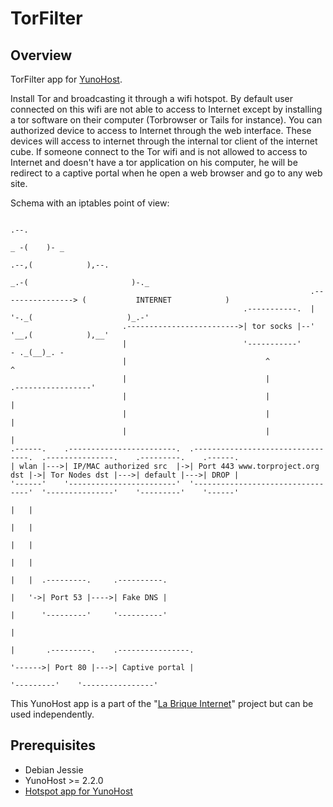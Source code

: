 # TorFilter
## Overview

TorFilter app for [YunoHost](http://yunohost.org/).

Install Tor and broadcasting it through a wifi hotspot. By default user
connected on this wifi are not able to access to Internet except by installing
a tor software on their computer (Torbrowser or Tails for instance). You can
authorized device to access to Internet through the web interface. These
devices will access to internet through the internal tor client of the internet
cube. If someone connect to the Tor wifi and is not allowed to access to
Internet and doesn't have a tor application on his computer, he will be
redirect to a captive portal when he open a web browser and go to any web site.

Schema with an iptables point of view:
   
   
   
                                                                                                        .--.               
                                                                                                    _ -(    )- _           
                                                                                               .--,(            ),--.      
                                                                                           _.-(                       )-._ 
                                                                       .----------------> (           INTERNET            )
                                                        .-----------.  |                   '-._(                     )_.-' 
                             .------------------------->| tor socks |--'                        '__,(            ),__'     
                             |                          '-----------'                                - ._(__)_. -          
                             |                               ^                                            ^
                             |                               |                          .-----------------'
                             |                               |                          |
                             |                               |                          |
                             |                               |                          |
    .------.    .------------------------.  .---------------------------------.  .---------------.    .---------.    .------.
    | wlan |--->| IP/MAC authorized src  |->| Port 443 www.torproject.org dst |->| Tor Nodes dst |--->| default |--->| DROP |
    '------'    '------------------------'  '---------------------------------'  '---------------'    '---------'    '------'
                                                                                                         |   |
                                                                                                         |   |
                                                                                                         |   |
                                                                                                         |   |
                                                                                                         |   |  .---------.     .----------.
                                                                                                         |   '->| Port 53 |---->| Fake DNS |
                                                                                                         |      '---------'     '----------'
                                                                                                         |
                                                                                                         |       .---------.    .----------------.
                                                                                                         '------>| Port 80 |--->| Captive portal |
                                                                                                                 '---------'    '----------------'
   
   
   
   
This YunoHost app is a part of the "[La Brique Internet](http://labriqueinter.net)" project but can be used independently.

## Prerequisites

* Debian Jessie
* YunoHost >= 2.2.0
* [Hotspot app for YunoHost](https://github.com/labriqueinternet/hotspot_ynh)
